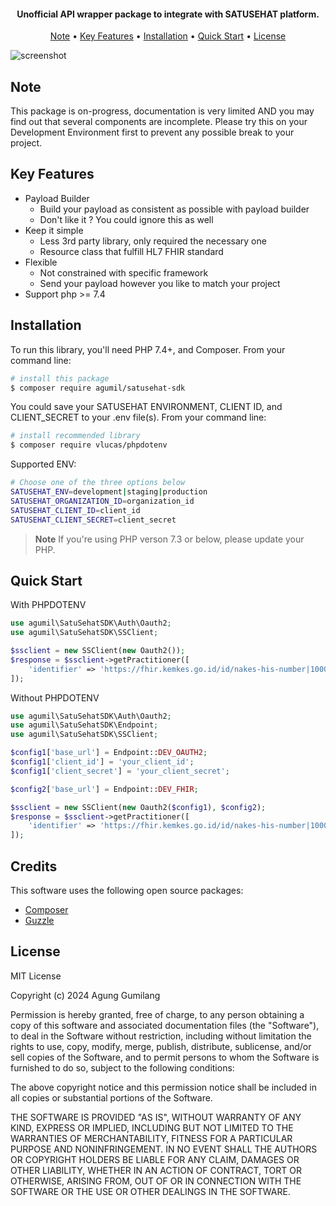 
<h4 align="center">Unofficial API wrapper package to integrate with SATUSEHAT platform.</h4>

<p align="center">
  <a href="#note">Note</a> •
  <a href="#key-features">Key Features</a> •
  <a href="#installation">Installation</a> •
  <a href="#quick-start">Quick Start</a> •
  <a href="#license">License</a>
</p>

![screenshot](https://d290ny10omyv12.cloudfront.net/images/satusehat-og-fb.png)

## Note

This package is on-progress, documentation is very limited AND you may find out that several components are incomplete. Please try this on your Development Environment first to prevent any possible break to your project.

## Key Features

* Payload Builder
  - Build your payload as consistent as possible with payload builder
  - Don't like it ? You could ignore this as well
* Keep it simple
  - Less 3rd party library, only required the necessary one
  - Resource class that fulfill HL7 FHIR standard
* Flexible
  - Not constrained with specific framework
  - Send your payload however you like to match your project
* Support php >= 7.4

## Installation

To run this library, you'll need PHP 7.4+, and Composer. From your command line:

```bash
# install this package
$ composer require agumil/satusehat-sdk
```

You could save your SATUSEHAT ENVIRONMENT, CLIENT ID, and CLIENT_SECRET to your .env file(s). From your command line:
```bash
# install recommended library
$ composer require vlucas/phpdotenv
```

Supported ENV:
```bash
# Choose one of the three options below
SATUSEHAT_ENV=development|staging|production
SATUSEHAT_ORGANIZATION_ID=organization_id
SATUSEHAT_CLIENT_ID=client_id
SATUSEHAT_CLIENT_SECRET=client_secret
```

> **Note**
> If you're using PHP verson 7.3 or below, please update your PHP.

## Quick Start
With PHPDOTENV
```php
use agumil\SatuSehatSDK\Auth\Oauth2;
use agumil\SatuSehatSDK\SSClient;

$ssclient = new SSClient(new Oauth2());
$response = $ssclient->getPractitioner([
    'identifier' => 'https://fhir.kemkes.go.id/id/nakes-his-number|10009880728',
]);
```

Without PHPDOTENV
```php
use agumil\SatuSehatSDK\Auth\Oauth2;
use agumil\SatuSehatSDK\Endpoint;
use agumil\SatuSehatSDK\SSClient;

$config1['base_url'] = Endpoint::DEV_OAUTH2;
$config1['client_id'] = 'your_client_id';
$config1['client_secret'] = 'your_client_secret';

$config2['base_url'] = Endpoint::DEV_FHIR;

$ssclient = new SSClient(new Oauth2($config1), $config2);
$response = $ssclient->getPractitioner([
    'identifier' => 'https://fhir.kemkes.go.id/id/nakes-his-number|10009880728',
]);
```

## Credits

This software uses the following open source packages:

- [Composer](https://getcomposer.org/)
- [Guzzle](https://github.com/guzzle/guzzle)

## License

MIT License

Copyright (c) 2024 Agung Gumilang

Permission is hereby granted, free of charge, to any person obtaining a copy
of this software and associated documentation files (the "Software"), to deal
in the Software without restriction, including without limitation the rights
to use, copy, modify, merge, publish, distribute, sublicense, and/or sell
copies of the Software, and to permit persons to whom the Software is
furnished to do so, subject to the following conditions:

The above copyright notice and this permission notice shall be included in
all copies or substantial portions of the Software.

THE SOFTWARE IS PROVIDED "AS IS", WITHOUT WARRANTY OF ANY KIND, EXPRESS OR
IMPLIED, INCLUDING BUT NOT LIMITED TO THE WARRANTIES OF MERCHANTABILITY,
FITNESS FOR A PARTICULAR PURPOSE AND NONINFRINGEMENT. IN NO EVENT SHALL THE
AUTHORS OR COPYRIGHT HOLDERS BE LIABLE FOR ANY CLAIM, DAMAGES OR OTHER
LIABILITY, WHETHER IN AN ACTION OF CONTRACT, TORT OR OTHERWISE, ARISING FROM,
OUT OF OR IN CONNECTION WITH THE SOFTWARE OR THE USE OR OTHER DEALINGS IN
THE SOFTWARE.
